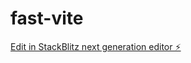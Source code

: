 # fast-vite

[Edit in StackBlitz next generation editor ⚡️](https://stackblitz.com/~/github.com/rrattke/fast-vite)